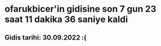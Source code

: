 # ofarukbicer'in gidisine son 7 gun 23 saat 11 dakika 36 saniye kaldi

## Gidis tarihi: 30.09.2022 :(